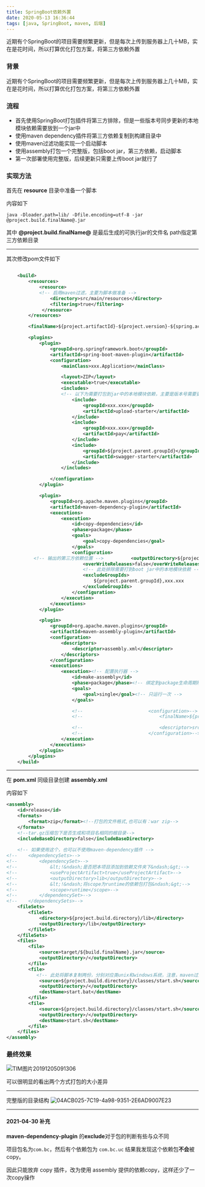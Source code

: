 ```yaml
---
title: SpringBoot依赖外置
date: 2020-05-13 16:36:44
tags: [java, SpringBoot, maven, 后端]
---
```




近期有个SpringBoot的项目需要频繁更新，但是每次上传到服务器上几十MB，实在是花时间，所以打算优化打包方案，将第三方依赖外置



<!-- more -->

### 背景

近期有个SpringBoot的项目需要频繁更新，但是每次上传到服务器上几十MB，实在是花时间，所以打算优化打包方案，将第三方依赖外置

### 流程

- 首先使用SpringBoot打包插件将第三方排除，但是一些版本号同步更新的本地模块依赖需要放到一个jar中
- 使用maven dependency插件将第三方依赖复制到构建目录中
- 使用maven过滤功能实现一个启动脚本
- 使用assembly打包一个完整版，包括boot jar，第三方依赖，启动脚本
- 第一次部署使用完整版，后续更新只需要上传boot jar就行了


### 实现方法



首先在 **resource** 目录中准备一个脚本

内容如下

```
java -Dloader.path=lib/ -Dfile.encoding=utf-8 -jar @project.build.finalName@.jar

```

其中 **@project.build.finalName@** 是最后生成的可执行jar的文件名
path指定第三方依赖目录

---


其次修改pom文件如下

```xml

    <build>
        <resources>
            <resource>
            <!-- 启用maven过滤，主要为脚本做准备 -->
                <directory>src/main/resources</directory>
                <filtering>true</filtering>
             </resource>
        </resources>

        <finalName>${project.artifactId}-${project.version}-${spring.active}</finalName>

        <plugins>
            <plugin>
                <groupId>org.springframework.boot</groupId>
                <artifactId>spring-boot-maven-plugin</artifactId>
                <configuration>
                    <mainClass>xxx.Application</mainClass>

                    <layout>ZIP</layout>
                    <executable>true</executable>
                    <includes>
                    <!-- 以下为需要打包到jar中的本地模块依赖，主要是版本号需要更新，如果放到第三方依赖中，可能会出现多个版本  -->
                        <include>
                            <groupId>xxx.xxx</groupId>
                            <artifactId>upload-starter</artifactId>
                        </include>
                        <include>
                            <groupId>xxx.xxx</groupId>
                            <artifactId>pay</artifactId>
                        </include>
                        <include>
                            <groupId>${project.parent.groupId}</groupId>
                            <artifactId>swagger-starter</artifactId>
                        </include>
                    </includes>

                </configuration>
            </plugin>

            <plugin>
                <groupId>org.apache.maven.plugins</groupId>
                <artifactId>maven-dependency-plugin</artifactId>
                <executions>
                    <execution>
                        <id>copy-dependencies</id>
                        <phase>package</phase>
                        <goals>
                            <goal>copy-dependencies</goal>
                        </goals>
                        <configuration>
          <!-- 输出的第三方依赖位置 -->          <outputDirectory>${project.build.directory}/lib</outputDirectory>
                            <overWriteReleases>false</overWriteReleases>
                            <!-- 此处排除需要打到boot jar中的本地模块依赖 -->
                            <excludeGroupIds>
                                ${project.parent.groupId},xxx.xxx
                            </excludeGroupIds>
                        </configuration>
                    </execution>
                </executions>
            </plugin>

            <plugin>
                <groupId>org.apache.maven.plugins</groupId>
                <artifactId>maven-assembly-plugin</artifactId>
                <configuration>
                    <descriptors>
                        <descriptor>assembly.xml</descriptor>
                    </descriptors>
                </configuration>
                <executions>
                    <execution><!-- 配置执行器 -->
                        <id>make-assembly</id>
                        <phase>package</phase><!-- 绑定到package生命周期阶段上 -->
                        <goals>
                            <goal>single</goal><!-- 只运行一次 -->
                        </goals>

                        <!--                        <configuration>-->
                        <!--                            <finalName>${project.name}</finalName>-->

                        <!--                            <descriptor>src/main/assembly.xml</descriptor>&lt;!&ndash;配置描述文件路径&ndash;&gt;-->
                        <!--                        </configuration>-->
                    </execution>
                </executions>
            </plugin>
        </plugins>
    </build>
```

---

在 **pom.xml** 同级目录创建 **assembly.xml**

内容如下
```xml
<assembly>
    <id>release</id>
    <formats>
        <format>zip</format><!--打包的文件格式,也可以有：war zip-->
    </formats>
    <!--tar.gz压缩包下是否生成和项目名相同的根目录-->
    <includeBaseDirectory>false</includeBaseDirectory>
    
    <!-- 如果使用这个，也可以不使用maven-dependency插件 -->
<!--    <dependencySets>-->
<!--        <dependencySet>-->
<!--            &lt;!&ndash;是否把本项目添加到依赖文件夹下&ndash;&gt;-->
<!--            <useProjectArtifact>true</useProjectArtifact>-->
<!--            <outputDirectory>lib</outputDirectory>-->
<!--            &lt;!&ndash;将scope为runtime的依赖包打包&ndash;&gt;-->
<!--            <scope>runtime</scope>-->
<!--        </dependencySet>-->
<!--    </dependencySets>-->
    <fileSets>
        <fileSet>
            <directory>${project.build.directory}/lib</directory>
            <outputDirectory>/lib</outputDirectory>
        </fileSet>
    </fileSets>
    <files>
        <file>
            <source>target/${build.finalName}.jar</source>
            <outputDirectory>/</outputDirectory>
        </file>
        <file>
           <!-- 此处将脚本复制两份，分别对应类unix和windows系统，注意，maven过滤之后的文件在target目录下 -->
            <source>${project.build.directory}/classes/start.sh</source>
            <outputDirectory>/</outputDirectory>
            <destName>start.bat</destName>
        </file>
        <file>
            <source>${project.build.directory}/classes/start.sh</source>
            <outputDirectory>/</outputDirectory>
            <destName>start.sh</destName>
        </file>
    </files>
</assembly>


```

### 最终效果

![TIM图片20191205091306](https://user-images.githubusercontent.com/27911304/70195072-87fb6700-173f-11ea-8431-e96d6b92690e.png)


可以很明显的看出两个方式打包的大小差异

---

完整版的目录结构
![04ACB025-7C19-4a98-9351-2E6AD9007E23](https://user-images.githubusercontent.com/27911304/70195270-30113000-1740-11ea-8a3d-db9eed190719.png)



---- 

#### 2021-04-30 补充



**maven-dependency-plugin** 的**exclude**对于包的判断有些与众不同

项目包名为`com.bc`，然后有个依赖包为 `com.bc.uc` 结果我发现这个依赖包**不会**被copy。

因此只能放弃 copy 插件，改为使用 assembly 提供的依赖copy，这样还少了一次copy操作